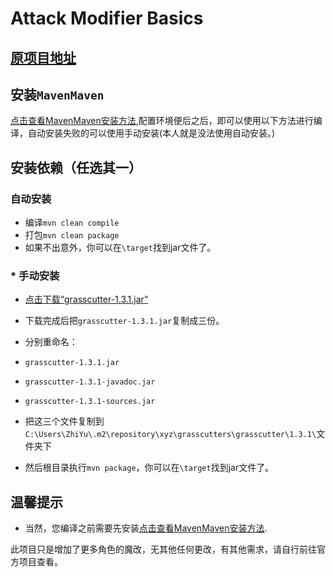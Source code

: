 # Attack Modifier Basics

## [原项目地址](https://github.com/NotThorny/AttackModifier/tree/master)

## 安装`MavenMaven`
[点击查看MavenMaven安装方法](https://blog.csdn.net/qq_38190185/article/details/115921070),配置环境便后之后，即可以使用以下方法进行编译，自动安装失败的可以使用手动安装(本人就是没法使用自动安装。)

##  安装依赖（任选其一）

### 自动安装

* 编译`mvn clean compile`
* 打包`mvn clean package`
* 如果不出意外，你可以在`\target`找到jar文件了。

### * 手动安装
* [点击下载“grasscutter-1.3.1.jar”](https://github.com/Grasscutters/Grasscutter/releases/download/v1.3.1/grasscutter-1.3.1.jar)

* 下载完成后把`grasscutter-1.3.1.jar`复制成三份。

* 分别重命名：
* `grasscutter-1.3.1.jar`

* `grasscutter-1.3.1-javadoc.jar`

* `grasscutter-1.3.1-sources.jar`

* 把这三个文件复制到`C:\Users\ZhiYu\.m2\repository\xyz\grasscutters\grasscutter\1.3.1\`文件夹下

* 然后根目录执行`mvn package`，你可以在`\target`找到jar文件了。


## 温馨提示
* 当然，您编译之前需要先安装[点击查看MavenMaven安装方法](https://blog.csdn.net/qq_38190185/article/details/115921070).

此项目只是增加了更多角色的魔改，无其他任何更改，有其他需求，请自行前往官方项目查看。